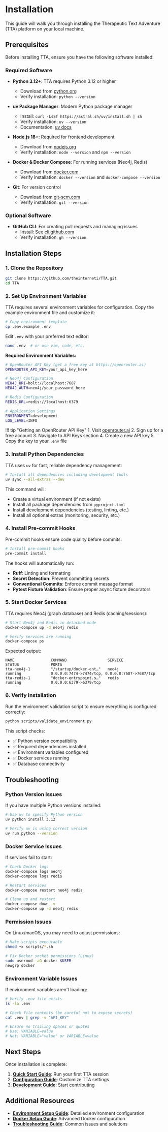 # Installation

This guide will walk you through installing the Therapeutic Text Adventure (TTA) platform on your local machine.

## Prerequisites

Before installing TTA, ensure you have the following software installed:

### Required Software

- **Python 3.12+**: TTA requires Python 3.12 or higher
  - Download from [python.org](https://www.python.org/downloads/)
  - Verify installation: `python --version`

- **uv Package Manager**: Modern Python package manager
  - Install: `curl -LsSf https://astral.sh/uv/install.sh | sh`
  - Verify installation: `uv --version`
  - Documentation: [uv docs](https://github.com/astral-sh/uv)

- **Node.js 18+**: Required for frontend development
  - Download from [nodejs.org](https://nodejs.org/)
  - Verify installation: `node --version` and `npm --version`

- **Docker & Docker Compose**: For running services (Neo4j, Redis)
  - Download from [docker.com](https://www.docker.com/get-started)
  - Verify installation: `docker --version` and `docker-compose --version`

- **Git**: For version control
  - Download from [git-scm.com](https://git-scm.com/)
  - Verify installation: `git --version`

### Optional Software

- **GitHub CLI**: For creating pull requests and managing issues
  - Install: See [cli.github.com](https://cli.github.com/)
  - Verify installation: `gh --version`

## Installation Steps

### 1. Clone the Repository

```bash
git clone https://github.com/theinterneti/TTA.git
cd TTA
```

### 2. Set Up Environment Variables

TTA requires several environment variables for configuration. Copy the example environment file and customize it:

```bash
# Copy environment template
cp .env.example .env
```

Edit `.env` with your preferred text editor:

```bash
nano .env  # or use vim, code, etc.
```

**Required Environment Variables:**

```bash
# OpenRouter API Key (get a free key at https://openrouter.ai)
OPENROUTER_API_KEY=your_api_key_here

# Neo4j Configuration
NEO4J_URI=bolt://localhost:7687
NEO4J_AUTH=neo4j/your_password_here

# Redis Configuration
REDIS_URL=redis://localhost:6379

# Application Settings
ENVIRONMENT=development
LOG_LEVEL=INFO
```

!!! tip "Getting an OpenRouter API Key"
    1. Visit [openrouter.ai](https://openrouter.ai)
    2. Sign up for a free account
    3. Navigate to API Keys section
    4. Create a new API key
    5. Copy the key to your `.env` file

### 3. Install Python Dependencies

TTA uses `uv` for fast, reliable dependency management:

```bash
# Install all dependencies including development tools
uv sync --all-extras --dev
```

This command will:

- Create a virtual environment (if not exists)
- Install all package dependencies from `pyproject.toml`
- Install development dependencies (testing, linting, etc.)
- Install all optional extras (monitoring, security, etc.)

### 4. Install Pre-commit Hooks

Pre-commit hooks ensure code quality before commits:

```bash
# Install pre-commit hooks
pre-commit install
```

The hooks will automatically run:

- **Ruff**: Linting and formatting
- **Secret Detection**: Prevent committing secrets
- **Conventional Commits**: Enforce commit message format
- **Pytest Fixture Validation**: Ensure proper async fixture decorators

### 5. Start Docker Services

TTA requires Neo4j (graph database) and Redis (caching/sessions):

```bash
# Start Neo4j and Redis in detached mode
docker-compose up -d neo4j redis

# Verify services are running
docker-compose ps
```

Expected output:

```
NAME                COMMAND                  SERVICE             STATUS              PORTS
tta-neo4j-1         "/startup/docker-ent…"   neo4j               running             0.0.0.0:7474->7474/tcp, 0.0.0.0:7687->7687/tcp
tta-redis-1         "docker-entrypoint.s…"   redis               running             0.0.0.0:6379->6379/tcp
```

### 6. Verify Installation

Run the environment validation script to ensure everything is configured correctly:

```bash
python scripts/validate_environment.py
```

This script checks:

- ✅ Python version compatibility
- ✅ Required dependencies installed
- ✅ Environment variables configured
- ✅ Docker services running
- ✅ Database connectivity

## Troubleshooting

### Python Version Issues

If you have multiple Python versions installed:

```bash
# Use uv to specify Python version
uv python install 3.12

# Verify uv is using correct version
uv run python --version
```

### Docker Service Issues

If services fail to start:

```bash
# Check Docker logs
docker-compose logs neo4j
docker-compose logs redis

# Restart services
docker-compose restart neo4j redis

# Clean up and restart
docker-compose down -v
docker-compose up -d neo4j redis
```

### Permission Issues

On Linux/macOS, you may need to adjust permissions:

```bash
# Make scripts executable
chmod +x scripts/*.sh

# Fix Docker socket permissions (Linux)
sudo usermod -aG docker $USER
newgrp docker
```

### Environment Variable Issues

If environment variables aren't loading:

```bash
# Verify .env file exists
ls -la .env

# Check file contents (be careful not to expose secrets)
cat .env | grep -v "API_KEY"

# Ensure no trailing spaces or quotes
# Use: VARIABLE=value
# Not: VARIABLE="value" or VARIABLE=value
```

## Next Steps

Once installation is complete:

1. **[Quick Start Guide](quickstart.md)**: Run your first TTA session
2. **[Configuration Guide](configuration.md)**: Customize TTA settings
3. **[Development Guide](../development/contributing.md)**: Start contributing

## Additional Resources

- **[Environment Setup Guide](../../ENVIRONMENT_SETUP.md)**: Detailed environment configuration
- **[Docker Setup Guide](../../Documentation/docker/docker_setup_guide.md)**: Advanced Docker configuration
- **[Troubleshooting Guide](../../Documentation/docker/devcontainer_troubleshooting_guide.md)**: Common issues and solutions
